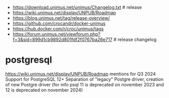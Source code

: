 * https://download.unimus.net/unimus/Changelog.txt # release
* https://wiki.unimus.net/display/UNPUB/Roadmap
* https://blog.unimus.net/tag/release-overview/
* https://github.com/crocandr/docker-unimus
* https://hub.docker.com/r/croc/unimus/tags
* https://forum.unimus.net/viewforum.php?f=3&sid=899d1cb9892d801fdf2f0767ba26e717 # release changelog

# postgresql
https://wiki.unimus.net/display/UNPUB/Roadmap mentions for Q3 2024
Support for PostgreSQL 12+
Separation of "legacy" Postgre driver, creation of new Postgre driver
(for info psql 11 is deprecated on november 2023 and 12 is deprecated on november 2024)
